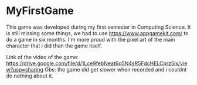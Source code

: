# MyFirstGame
This game was developed during my first semester in Computing Science. It is still missing some things, we had to use https://www.appgamekit.com/ to do a game in six months. I'm more proud with the pixel art of the main character that i did than the game itself.

Link of the video of the game: https://drive.google.com/file/d/1Lce9febNeat6q5N4sR5FdcHELCprz5ix/view?usp=sharing
Obs: the game did get slower when recorded and i couldnt do nothing about it.
